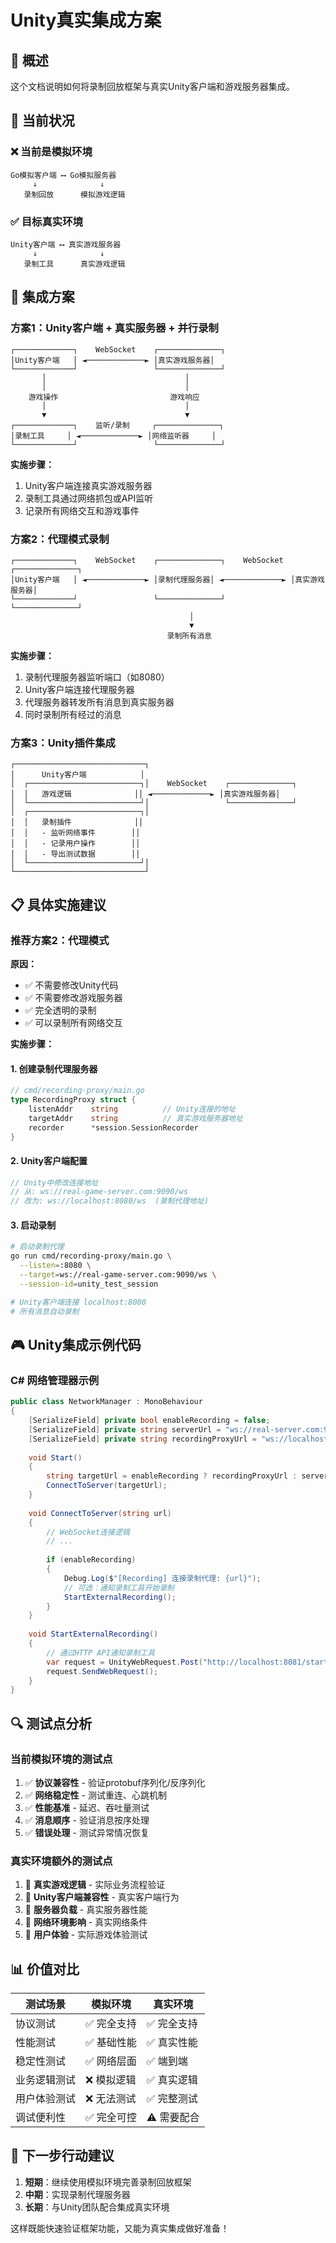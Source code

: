 # Unity真实集成方案

## 🎯 概述

这个文档说明如何将录制回放框架与真实Unity客户端和游戏服务器集成。

## 🔧 当前状况

### ❌ 当前是模拟环境

```text
Go模拟客户端 ⟷ Go模拟服务器
     ↓              ↓
   录制回放      模拟游戏逻辑
```

### ✅ 目标真实环境

```text
Unity客户端 ⟷ 真实游戏服务器
     ↓              ↓
   录制工具      真实游戏逻辑
```

## 🚀 集成方案

### 方案1：Unity客户端 + 真实服务器 + 并行录制

```text
┌─────────────┐    WebSocket    ┌──────────────┐
│Unity客户端   │ ◄─────────────► │真实游戏服务器│
└─────────────┘                 └──────────────┘
       │                               │
       │                               │
    游戏操作                         游戏响应
       │                               │
       ▼                               ▼
┌─────────────┐    监听/录制     ┌──────────────┐
│录制工具     │ ◄─────────────► │网络监听器     │
└─────────────┘                 └──────────────┘
```

**实施步骤：**

1. Unity客户端连接真实游戏服务器
2. 录制工具通过网络抓包或API监听
3. 记录所有网络交互和游戏事件

### 方案2：代理模式录制

```text
┌─────────────┐    WebSocket    ┌──────────────┐    WebSocket    ┌──────────────┐
│Unity客户端   │ ◄─────────────► │录制代理服务器│ ◄─────────────► │真实游戏服务器│
└─────────────┘                 └──────────────┘                 └──────────────┘
                                        │
                                        ▼
                                   录制所有消息
```

**实施步骤：**

1. 录制代理服务器监听端口（如8080）
2. Unity客户端连接代理服务器
3. 代理服务器转发所有消息到真实服务器
4. 同时录制所有经过的消息

### 方案3：Unity插件集成

```text
┌─────────────────────────────┐
│      Unity客户端            │
│  ┌─────────────────────────┐│    WebSocket    ┌──────────────┐
│  │   游戏逻辑              ││ ◄─────────────► │真实游戏服务器│
│  └─────────────────────────┘│                 └──────────────┘
│  ┌─────────────────────────┐│
│  │   录制插件              ││
│  │   - 监听网络事件        ││
│  │   - 记录用户操作        ││
│  │   - 导出测试数据        ││
│  └─────────────────────────┘│
└─────────────────────────────┘
```

## 📋 具体实施建议

### 推荐方案2：代理模式

**原因：**

- ✅ 不需要修改Unity代码
- ✅ 不需要修改游戏服务器
- ✅ 完全透明的录制
- ✅ 可以录制所有网络交互

**实施步骤：**

#### 1. 创建录制代理服务器

```go
// cmd/recording-proxy/main.go
type RecordingProxy struct {
    listenAddr    string          // Unity连接的地址
    targetAddr    string          // 真实游戏服务器地址
    recorder      *session.SessionRecorder
}
```

#### 2. Unity客户端配置

```csharp
// Unity中修改连接地址
// 从: ws://real-game-server.com:9090/ws
// 改为: ws://localhost:8080/ws  (录制代理地址)
```

#### 3. 启动录制

```bash
# 启动录制代理
go run cmd/recording-proxy/main.go \
  --listen=:8080 \
  --target=ws://real-game-server.com:9090/ws \
  --session-id=unity_test_session

# Unity客户端连接 localhost:8080
# 所有消息自动录制
```

## 🎮 Unity集成示例代码

### C# 网络管理器示例

```csharp
public class NetworkManager : MonoBehaviour 
{
    [SerializeField] private bool enableRecording = false;
    [SerializeField] private string serverUrl = "ws://real-server.com:9090/ws";
    [SerializeField] private string recordingProxyUrl = "ws://localhost:8080/ws";
    
    void Start() 
    {
        string targetUrl = enableRecording ? recordingProxyUrl : serverUrl;
        ConnectToServer(targetUrl);
    }
    
    void ConnectToServer(string url) 
    {
        // WebSocket连接逻辑
        // ...
        
        if (enableRecording) 
        {
            Debug.Log($"[Recording] 连接录制代理: {url}");
            // 可选：通知录制工具开始录制
            StartExternalRecording();
        }
    }
    
    void StartExternalRecording() 
    {
        // 通过HTTP API通知录制工具
        var request = UnityWebRequest.Post("http://localhost:8081/start-recording", "");
        request.SendWebRequest();
    }
}
```

## 🔍 测试点分析

### 当前模拟环境的测试点

1. ✅ **协议兼容性** - 验证protobuf序列化/反序列化
2. ✅ **网络稳定性** - 测试重连、心跳机制
3. ✅ **性能基准** - 延迟、吞吐量测试
4. ✅ **消息顺序** - 验证消息按序处理
5. ✅ **错误处理** - 测试异常情况恢复

### 真实环境额外的测试点

1. 🎯 **真实游戏逻辑** - 实际业务流程验证
2. 🎯 **Unity客户端兼容性** - 真实客户端行为
3. 🎯 **服务器负载** - 真实服务器性能
4. 🎯 **网络环境影响** - 真实网络条件
5. 🎯 **用户体验** - 实际游戏体验测试

## 📊 价值对比

| 测试场景 | 模拟环境 | 真实环境 |
|---------|---------|---------|
| 协议测试 | ✅ 完全支持 | ✅ 完全支持 |
| 性能测试 | ✅ 基础性能 | ✅ 真实性能 |
| 稳定性测试 | ✅ 网络层面 | ✅ 端到端 |
| 业务逻辑测试 | ❌ 模拟逻辑 | ✅ 真实逻辑 |
| 用户体验测试 | ❌ 无法测试 | ✅ 完整测试 |
| 调试便利性 | ✅ 完全可控 | ⚠️ 需要配合 |

## 🚀 下一步行动建议

1. **短期**：继续使用模拟环境完善录制回放框架
2. **中期**：实现录制代理服务器
3. **长期**：与Unity团队配合集成真实环境

这样既能快速验证框架功能，又能为真实集成做好准备！
